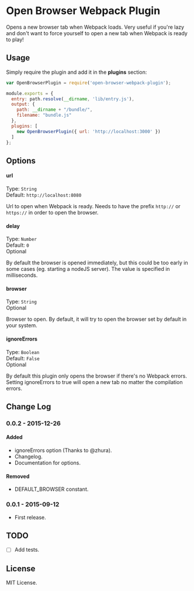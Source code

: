 # Open Browser Webpack Plugin
Opens a new browser tab when Webpack loads. Very useful if you're lazy and don't want to force yourself to open a new tab when Webpack is ready to play!

## Usage

Simply require the plugin and add it in the **plugins** section:

```javascript
var OpenBrowserPlugin = require('open-browser-webpack-plugin');

module.exports = {
  entry: path.resolve(__dirname, 'lib/entry.js'),
  output: {
    path: __dirname + "/bundle/",
    filename: "bundle.js"
  },
  plugins: [
    new OpenBrowserPlugin({ url: 'http://localhost:3000' })
  ]
};
```

## Options

#### url

Type: `String`<br>
Default: `http://localhost:8080`

Url to open when Webpack is ready. Needs to have the prefix `http://` or `https://` in order to open the browser.

#### delay

Type: `Number`<br>
Default: `0`<br>
Optional

By default the browser is opened immediately, but this could be too early in some cases (eg. starting a nodeJS server).
The value is specified in milliseconds.

#### browser

Type: `String`<br>
Optional

Browser to open. By default, it will try to open the browser set by default in your system.

#### ignoreErrors

Type: `Boolean`<br>
Default: `False`<br>
Optional

By default this plugin only opens the browser if there's no Webpack errors. Setting ignoreErrors to true will open a new tab no matter the compilation errors.

## Change Log

### 0.0.2 - 2015-12-26
#### Added
- ignoreErrors option (Thanks to @zhura).
- Changelog.
- Documentation for options.

#### Removed
- DEFAULT_BROWSER constant.

### 0.0.1 - 2015-09-12
- First release.

## TODO

- [ ] Add tests.

## License

MIT License.
